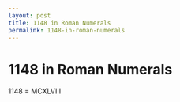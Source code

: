 ```yaml
---
layout: post
title: 1148 in Roman Numerals
permalink: 1148-in-roman-numerals
---
```


# 1148 in Roman Numerals

1148 = MCXLVIII
